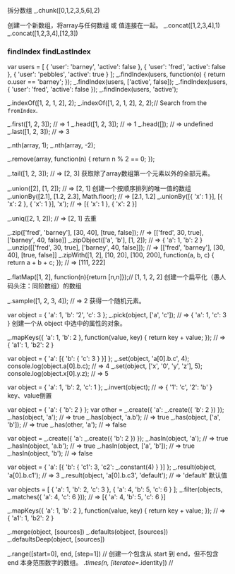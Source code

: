 拆分数组
_.chunk([0,1,2,3,5,6],2)    

创建一个新数组，将array与任何数组 或 值连接在一起。
_.concat([1,2,3,4],1)
_.concat([1,2,3,4],[12,3])


### findIndex findLastIndex
var users = [
  { 'user': 'barney',  'active': false },
  { 'user': 'fred',    'active': false },
  { 'user': 'pebbles', 'active': true }
];
_.findIndex(users, function(o) { return o.user == 'barney'; });
_.findIndex(users, ['active', false]);
_.findIndex(users, { 'user': 'fred', 'active': false });
_.findIndex(users, 'active');


_.indexOf([1, 2, 1, 2], 2);
_.indexOf([1, 2, 1, 2], 2, 2);// Search from the `fromIndex`.


_.first([1, 2, 3]); // => 1
_.head([1, 2, 3]); // => 1
_.head([]); // => undefined
_.last([1, 2, 3]); // => 3

_.nth(array, 1);
_.nth(array, -2);


_.remove(array, function(n) {
  return n % 2 == 0;
});

_.tail([1, 2, 3]); // => [2, 3] 获取除了array数组第一个元素以外的全部元素。

_.union([2], [1, 2]); // => [2, 1]  创建一个按顺序排列的唯一值的数组
_.unionBy([2.1], [1.2, 2.3], Math.floor); // => [2.1, 1.2]
_.unionBy([{ 'x': 1 }], [{ 'x': 2 }, { 'x': 1 }], 'x'); // => [{ 'x': 1 }, { 'x': 2 }]



_.uniq([2, 1, 2]); // => [2, 1] 去重


_.zip(['fred', 'barney'], [30, 40], [true, false]); // => [['fred', 30, true], ['barney', 40, false]]
_.zipObject(['a', 'b'], [1, 2]); // => { 'a': 1, 'b': 2 }
_.unzip([['fred', 30, true], ['barney', 40, false]]); // => [['fred', 'barney'], [30, 40], [true, false]]
_.zipWith([1, 2], [10, 20], [100, 200], function(a, b, c) { return a + b + c; }); // => [111, 222]



_.flatMap([1, 2], function(n){return [n,n]});// [1, 1, 2, 2] 创建一个扁平化（愚人码头注：同阶数组）的数组

_.sample([1, 2, 3, 4]); // => 2 获得一个随机元素。


var object = { 'a': 1, 'b': '2', 'c': 3 };
_.pick(object, ['a', 'c']); // => { 'a': 1, 'c': 3 } 创建一个从 object 中选中的属性的对象。

_.mapKeys({ 'a': 1, 'b': 2 }, function(value, key) { return key + value; }); // => { 'a1': 1, 'b2': 2 }


var object = { 'a': [{ 'b': { 'c': 3 } }] };
_.set(object, 'a[0].b.c', 4); console.log(object.a[0].b.c); // => 4
_.set(object, ['x', '0', 'y', 'z'], 5); console.log(object.x[0].y.z); // => 5

var object = { 'a': 1, 'b': 2, 'c': 1 };
_.invert(object); // => { '1': 'c', '2': 'b' } key、value倒置


var object = { 'a': { 'b': 2 } };
var other = _.create({ 'a': _.create({ 'b': 2 }) });
_.has(object, 'a'); // => true
_.has(object, 'a.b'); // => true
_.has(object, ['a', 'b']); // => true
_.has(other, 'a'); // => false

var object = _.create({ 'a': _.create({ 'b': 2 }) });
_.hasIn(object, 'a'); // => true
_.hasIn(object, 'a.b'); // => true
_.hasIn(object, ['a', 'b']); // => true
_.hasIn(object, 'b'); // => false


var object = { 'a': [{ 'b': { 'c1': 3, 'c2': _.constant(4) } }] };
_.result(object, 'a[0].b.c1'); // => 3
_.result(object, 'a[0].b.c3', 'default'); // => 'default'   默认值

var objects = [
  { 'a': 1, 'b': 2, 'c': 3 },
  { 'a': 4, 'b': 5, 'c': 6 }
];
_.filter(objects, _.matches({ 'a': 4, 'c': 6 })); // => [{ 'a': 4, 'b': 5, 'c': 6 }]


_.mapKeys({ 'a': 1, 'b': 2 }, function(value, key) { return key + value; }); // => { 'a1': 1, 'b2': 2 }


_.merge(object, [sources])
_.defaults(object, [sources])
_.defaultsDeep(object, [sources])

_.range([start=0], end, [step=1]) // 创建一个包含从 start 到 end，但不包含 end 本身范围数字的数组。
_.times(n, [iteratee=_.identity]) // 